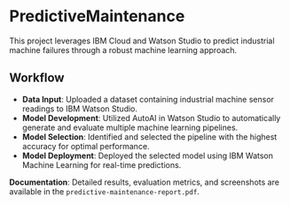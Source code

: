 # PredictiveMaintenance
This project leverages IBM Cloud and Watson Studio to predict industrial machine failures through a robust machine learning approach.

##  Workflow

- **Data Input**: Uploaded a dataset containing industrial machine sensor readings to IBM Watson Studio.
- **Model Development**: Utilized AutoAI in Watson Studio to automatically generate and evaluate multiple machine learning pipelines.
- **Model Selection**: Identified and selected the pipeline with the highest accuracy for optimal performance.
- **Model Deployment**: Deployed the selected model using IBM Watson Machine Learning for real-time predictions.

**Documentation**: Detailed results, evaluation metrics, and screenshots are available in the `predictive-maintenance-report.pdf`.
